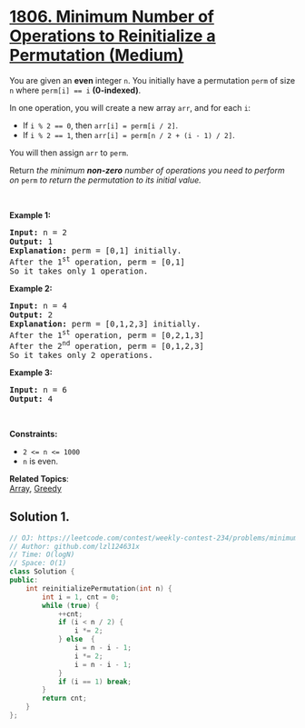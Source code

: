 # [1806. Minimum Number of Operations to Reinitialize a Permutation (Medium)](https://leetcode.com/problems/minimum-number-of-operations-to-reinitialize-a-permutation/)

<p>You are given an <strong>even</strong> integer <code>n</code>​​​​​​. You initially have a permutation <code>perm</code> of size <code>n</code>​​ where <code>perm[i] == i</code>​ <strong>(0-indexed)</strong>​​​​.</p>

<p>In one operation, you will create a new array <code>arr</code>, and for each <code>i</code>:</p>

<ul>
	<li>If <code>i % 2 == 0</code>, then <code>arr[i] = perm[i / 2]</code>.</li>
	<li>If <code>i % 2 == 1</code>, then <code>arr[i] = perm[n / 2 + (i - 1) / 2]</code>.</li>
</ul>

<p>You will then assign <code>arr</code>​​​​ to <code>perm</code>.</p>

<p>Return <em>the minimum <strong>non-zero</strong> number of operations you need to perform on </em><code>perm</code><em> to return the permutation to its initial value.</em></p>

<p>&nbsp;</p>
<p><strong>Example 1:</strong></p>

<pre><strong>Input:</strong> n = 2
<strong>Output:</strong> 1
<strong>Explanation:</strong> perm = [0,1] initially.
After the 1<sup>st</sup> operation, perm = [0,1]
So it takes only 1 operation.
</pre>

<p><strong>Example 2:</strong></p>

<pre><strong>Input:</strong> n = 4
<strong>Output:</strong> 2
<strong>Explanation:</strong> perm = [0,1,2,3] initially.
After the 1<sup>st</sup> operation, perm = [0,2,1,3]
After the 2<sup>nd</sup> operation, perm = [0,1,2,3]
So it takes only 2 operations.
</pre>

<p><strong>Example 3:</strong></p>

<pre><strong>Input:</strong> n = 6
<strong>Output:</strong> 4
</pre>

<p>&nbsp;</p>
<p><strong>Constraints:</strong></p>

<ul>
	<li><code>2 &lt;= n &lt;= 1000</code></li>
	<li><code>n</code>​​​​​​ is even.</li>
</ul>


**Related Topics**:  
[Array](https://leetcode.com/tag/array/), [Greedy](https://leetcode.com/tag/greedy/)

## Solution 1.

```cpp
// OJ: https://leetcode.com/contest/weekly-contest-234/problems/minimum-number-of-operations-to-reinitialize-a-permutation/
// Author: github.com/lzl124631x
// Time: O(logN)
// Space: O(1)
class Solution {
public:
    int reinitializePermutation(int n) {
        int i = 1, cnt = 0;
        while (true) {
            ++cnt;
            if (i < n / 2) {
                i *= 2;
            } else  {
                i = n - i - 1;
                i *= 2;
                i = n - i - 1;
            }
            if (i == 1) break;
        }
        return cnt;
    }
};
```